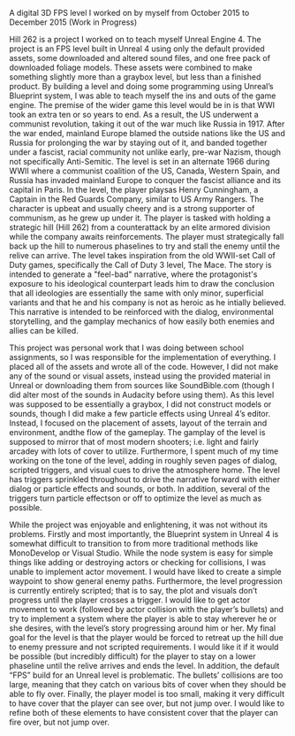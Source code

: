 A digital 3D FPS level I worked on by myself from October 2015 to December 2015 (Work in Progress)

Hill 262 is a project I worked on to teach myself Unreal Engine 4. The project is an FPS level built in Unreal 4 using only the default provided assets, some downloaded and altered sound files, and one free pack of downloaded foliage models. These assets were combined to make something slightly more than a graybox level, but less than a finished product. By building a level and doing some programming using Unreal’s Blueprint system, I was able to teach myself the ins and outs of the game engine. The premise of the wider game this level would be in is that WWI took an extra ten or so years to end. As a result, the US underwent a communist revolution, taking it out of the war much like Russia in 1917. After the war ended, mainland Europe blamed the outside nations like the US and Russia for prolonging the war by staying out of it, and banded together under a fascist, racial community not unlike early, pre-war Nazism, though not specifically Anti-Semitic. The level is set in an alternate 1966 during WWII where a communist coalition of the US, Canada, Western Spain, and Russia has invaded mainland Europe to conquer the fascist alliance and its capital in Paris. In the level, the player playsas Henry Cunningham, a Captain in the Red Guards Company, similar to US Army Rangers. The character is upbeat and usually cheery and is a strong supporter of communism, as he grew up under it. The player is tasked with holding a strategic hill
(Hill 262) from a counterattack by an elite armored division while the company awaits reinforcements. The player must strategically fall back up the hill to numerous phaselines to try and stall the enemy until the relive can arrive. The level takes inspiration from the old WWII-set Call of Duty games, specifically the Call of Duty 3 level, The Mace. The story is intended to generate a "feel-bad" narrative, where the protagonist's exposure to his ideological counterpart leads him to draw the conclusion that all ideologies are essentially the same with only minor, superficial variants and that he and his company is not as heroic as he intially believed. This narrative is intended to be reinforced with the dialog, environmental storytelling, and the gamplay mechanics of how easily both enemies and allies can be killed.

This project was personal work that I was doing between school assignments, so I was responsible for the implementation of everything. I placed all of the assets and wrote all of the code. However, I did not make any of the sound or visual assets, instead using the 
provided material in Unreal or downloading them from sources like SoundBible.com (though I did alter most of the sounds in Audacity 
before using them). As this level was supposed to be essentially a graybox, I did not construct models or sounds, though I did make a 
few particle effects using Unreal 4’s editor.  Instead, I focused on the placement of assets, layout of the terrain and environment, andthe flow of the gameplay. The gamplay of the level is supposed to mirror that of most modern shooters; i.e. light and fairly arcadey with lots of cover to utilize. Furthermore, I spent much of my time working on the tone of the level, adding in roughly seven pages of dialog, scripted triggers, and visual cues to drive the atmosphere home. The level has triggers sprinkled throughout to drive the narrative forward with either dialog or particle effects and sounds, or both. In addition, several of the triggers turn particle effectson or off to optimize the level as much as possible.

While the project was enjoyable and enlightening, it was not without its problems. Firstly and most importantly, the Blueprint system in Unreal 4 is somewhat difficult to transition to from more traditional methods like MonoDevelop or Visual Studio. While the node system is easy for simple things like adding or destroying actors or checking for collisions, I was unable to implement actor movement. I would have liked to create a simple waypoint to show general enemy paths. Furthermore, the level progression is currently entirely scripted; that is to say, the plot and visuals don’t progress until the player crosses a trigger. I would like to get actor movement to work (followed by actor collision with the player’s bullets) and try to implement a system where the player is able to stay wherever he or she desires, with the level’s story progressing around him or her. My final goal for the level is that the player would be forced to retreat up the hill due to enemy pressure and not scripted requirements. I would like it if it would be possible (but incredibly difficult) for the player to stay on a lower phaseline until the relive arrives and ends the level. In addition, the default “FPS” build for an Unreal level is problematic. The bullets’ collisions are too large, meaning that they catch on various bits of cover when they should be able to fly over. Finally, the player model is too small, making it very difficult to have cover that the player can see over, but not jump over. I would like to refine both of these elements to have consistent cover that the player can fire over, but not jump over.

